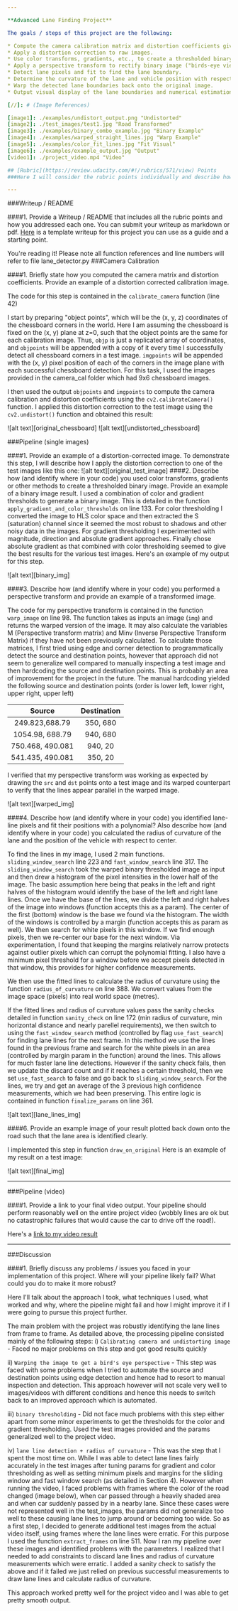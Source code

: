 ```yaml
---

**Advanced Lane Finding Project**

The goals / steps of this project are the following:

* Compute the camera calibration matrix and distortion coefficients given a set of chessboard images.
* Apply a distortion correction to raw images.
* Use color transforms, gradients, etc., to create a thresholded binary image.
* Apply a perspective transform to rectify binary image ("birds-eye view").
* Detect lane pixels and fit to find the lane boundary.
* Determine the curvature of the lane and vehicle position with respect to center.
* Warp the detected lane boundaries back onto the original image.
* Output visual display of the lane boundaries and numerical estimation of lane curvature and vehicle position.

[//]: # (Image References)

[image1]: ./examples/undistort_output.png "Undistorted"
[image2]: ./test_images/test1.jpg "Road Transformed"
[image3]: ./examples/binary_combo_example.jpg "Binary Example"
[image4]: ./examples/warped_straight_lines.jpg "Warp Example"
[image5]: ./examples/color_fit_lines.jpg "Fit Visual"
[image6]: ./examples/example_output.jpg "Output"
[video1]: ./project_video.mp4 "Video"

## [Rubric](https://review.udacity.com/#!/rubrics/571/view) Points
###Here I will consider the rubric points individually and describe how I addressed each point in my implementation.  

---
```

###Writeup / README

####1. Provide a Writeup / README that includes all the rubric points and how you addressed each one.  You can submit your writeup as markdown or pdf.  [Here](https://github.com/udacity/CarND-Advanced-Lane-Lines/blob/master/writeup_template.md) is a template writeup for this project you can use as a guide and a starting point.  

You're reading it! Please note all function references and line numbers will refer to file lane_detector.py
###Camera Calibration

####1. Briefly state how you computed the camera matrix and distortion coefficients. Provide an example of a distortion corrected calibration image.

The code for this step is contained in the `calibrate_camera` function (line 42)

I start by preparing "object points", which will be the (x, y, z) coordinates of the chessboard corners in the world. Here I am assuming the chessboard is fixed on the (x, y) plane at z=0, such that the object points are the same for each calibration image.  Thus, `objp` is just a replicated array of coordinates, and `objpoints` will be appended with a copy of it every time I successfully detect all chessboard corners in a test image.  `imgpoints` will be appended with the (x, y) pixel position of each of the corners in the image plane with each successful chessboard detection. For this task, I used the images provided in the camera_cal folder which had 9x6 chessboard images. 

I then used the output `objpoints` and `imgpoints` to compute the camera calibration and distortion coefficients using the `cv2.calibrateCamera()` function.  I applied this distortion correction to the test image using the `cv2.undistort()` function and obtained this result: 

![alt text][original_chessboard]
![alt text][undistorted_chessboard]

###Pipeline (single images)

####1. Provide an example of a distortion-corrected image.
To demonstrate this step, I will describe how I apply the distortion correction to one of the test images like this one:
![alt text][original_test_image]
####2. Describe how (and identify where in your code) you used color transforms, gradients or other methods to create a thresholded binary image.  Provide an example of a binary image result.
I used a combination of color and gradient thresholds to generate a binary image. This is detailed in the function `apply_gradient_and_color_thresholds` on line 133. For color thresholding I converted the image to HLS color space and then extracted the S (saturation) channel since it seemed the most robust to shadows and other noisy data in the images. For gradient thresholding I experimented with magnitude, direction and absolute gradient approaches. Finally chose absolute gradient as that combined with color thresholding seemed to give the best results for the various test images. Here's an example of my output for this step.

![alt text][binary_img]

####3. Describe how (and identify where in your code) you performed a perspective transform and provide an example of a transformed image.

The code for my perspective transform is contained in the function `warp_image` on line 98.  The function takes as inputs an image (`img`) and returns the warped version of the image. It may also calculate the variables M (Perspective transform matrix) and Minv (Inverse Perspective Transform Matrix) if they have not been previously calculated. To calculate those matrices, I first tried using edge and corner detection to programmatically detect the source and destination points, however that approach did not seem to generalize well compared to manually inspecting a test image and then hardcoding the source and destination points. This is probably an area of improvement for the project in the future. The manual hardcoding yielded the following source and destination points (order is lower left, lower right, upper right, upper left)

| Source         | Destination   | 
|:-------------: |:-------------:| 
|249.823,688.79  | 350, 680      | 
|1054.98, 688.79 | 940, 680      |
|750.468, 490.081| 940, 20       |
|541.435, 490.081| 350, 20       |

I verified that my perspective transform was working as expected by drawing the `src` and `dst` points onto a test image and its warped counterpart to verify that the lines appear parallel in the warped image.

![alt text][warped_img]

####4. Describe how (and identify where in your code) you identified lane-line pixels and fit their positions with a polynomial? Also describe how (and identify where in your code) you calculated the radius of curvature of the lane and the position of the vehicle with respect to center.

To find the lines in my image, I used 2 main functions. `sliding_window_search` line 223 and `fast_window_search` line 317. The `sliding_window_search` took the warped binary thresholded image as input and then drew a histogram of the pixel intensities in the lower half of the image. The basic assumption here being that peaks in the left and right halves of the histogram would identify the base of the left and right lane lines. Once we have the base of the lines, we divide the left and right halves of the image into windows (function accepts this as a param). The center of the first (bottom) window is the base we found via the histogram. The width of the windows is controlled by a margin (function accepts this as param as well). We then search for white pixels in this window. If we find enough pixels, then we re-center our base for the next window. Via experimentation, I found that keeping the margins relatively narrow protects against outlier pixels which can corrupt the polynomial fitting. I also have a minimum pixel threshold for a window before we accept pixels detected in that window, this provides for higher confidence measurements.

We then use the fitted lines to calculate the radius of curvature using the function `radius_of_curvature` on line 388. We convert values from the image space (pixels) into real world space (metres). 

If the fitted lines and radius of curvature values pass the sanity checks detailed in function `sanity_check` on line 172 (min radius of curvature, min horizontal distance and nearly parellel requirements), we then switch to using the `fast_window_search` method (controlled by flag `use_fast_search`) for finding lane lines for the next frame. In this method we use the lines found in the previous frame and search for the white pixels in an area (controlled by margin param in the function) around the lines. This allows for much faster lane line detections. However if the sanity check fails, then we update the discard count and if it reaches a certain threshold, then we set `use_fast_search` to false and go back to `sliding_window_search`. For the lines, we try and get an average of the 3 previous high confidence measurements, which we had been preserving. This entire logic is contained in function `finalize_params` on line 361.

![alt text][lane_lines_img]


####6. Provide an example image of your result plotted back down onto the road such that the lane area is identified clearly.

I implemented this step in function `draw_on_original`  Here is an example of my result on a test image:

![alt text][final_img]

---

###Pipeline (video)

####1. Provide a link to your final video output.  Your pipeline should perform reasonably well on the entire project video (wobbly lines are ok but no catastrophic failures that would cause the car to drive off the road!).

Here's a [link to my video result](./project_output.mp4)

---

###Discussion

####1. Briefly discuss any problems / issues you faced in your implementation of this project.  Where will your pipeline likely fail?  What could you do to make it more robust?

Here I'll talk about the approach I took, what techniques I used, what worked and why, where the pipeline might fail and how I might improve it if I were going to pursue this project further.

The main problem with the project was robustly identifying the lane lines from frame to frame. As detailed above, the processing pipeline consisted mainly of the following steps:
i) `Calibrating camera and undistorting image` - Faced no major problems on this step and got good results quickly

ii) `Warping the image to get a bird's eye perspective` - This step was faced with some problems when I tried to automate the source and destination points using edge detection and hence had to resort to manual inspection and detection. This approach however will not scale very well to images/videos with different conditions and hence this needs to switch back to an improved approach which is automated.

iii) `binary thresholding` - Did not face much problems with this step either apart from some minor experiments to get the thresholds for the color and gradient thresholding. Used the test images provided and the params generalized well to the project video.

iv) `lane line detection + radius of curvature` - This was the step that I spent the most time on. While I was able to detect lane lines fairly accurately in the test images after tuning params for gradient and color thresholding as well as setting minimum pixels and margins for the sliding window and fast window search (as detailed in Section 4). However when running the video, I faced problems with frames where the color of the road changed (image below), when car passed through a heavily shaded area and when car suddenly passed by in a nearby lane. Since these cases were not represented well in the test_images, the params did not generalize too well to these causing lane lines to jump around or becoming too wide. So as a first step, I decided to generate additional test images from the actual video itself, using frames where the lane lines were erratic. For this purpose I used the function `extract_frames` on line 511. Now I ran my pipeline over these images and identified problems with the parameters. I realized that I needed to add constraints to discard lane lines and radius of curvature measurements which were erratic. I added a sanity check to satisfy the above and if it failed we just relied on previous successful measurements to draw lane lines and calculate radius of curvature. 

This approach worked pretty well for the project video and I was able to get pretty smooth output.

